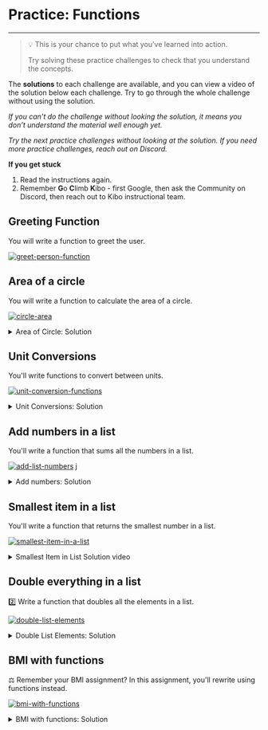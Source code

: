# Practice: Functions

---

> 💡 This is your chance to put what you’ve learned into action.
>
> Try solving these practice challenges to check that you understand the concepts.

The **solutions** to each challenge are available, and you can view a video of the solution below each challenge.
Try to go through the whole challenge without using the solution.

_If you can’t do the challenge without looking the solution, it means you don’t understand the material well enough yet._

_Try the next practice challenges without looking at the solution. If you need more practice challenges, reach out on Discord._

<aside>

**If you get stuck**
1. Read the instructions again.
2. Remember **G**o **C**limb **K**ibo - first Google, then ask the Community on Discord, then reach out to Kibo instructional team.

</aside>

## Greeting Function

You will write a function to greet the user.

[![greet-person-function](https://img.shields.io/static/v1?label=Open%20Project&message=greet%20person%20function&color=blue)](https://classroom.github.com/a/lj7uVFi0)

## Area of a circle

You will write a function to calculate the area of a circle.

[![circle-area](https://img.shields.io/static/v1?label=Open%20Project&message=circle%20area&color=blue)](https://classroom.github.com/a/BE2mCfLp)

<details><summary>Area of Circle: Solution</summary>

<div style="position: relative; padding-bottom: 56.25%; height: 0;"><iframe src="https://www.youtube.com/embed/jaItZGKrNgI" title="YouTube video player" frameborder="0" allow="accelerometer; autoplay; clipboard-write; encrypted-media; gyroscope; picture-in-picture" allowfullscreen style="position: absolute; top: 0; left: 0; width: 100%; height: 100%;"></iframe></div>

</details>

## Unit Conversions

You'll write functions to convert between units.

[![unit-conversion-functions](https://img.shields.io/static/v1?label=Open%20Project&message=unit%20conversion%20functions&color=blue)](https://classroom.github.com/a/xlA6i22a)

<details><summary>Unit Conversions: Solution</summary>

<div style="position: relative; padding-bottom: 56.25%; height: 0;"><iframe src="https://youtube.com/embed/TVYYXOYaeDM" frameborder="0" webkitallowfullscreen mozallowfullscreen allowfullscreen style="position: absolute; top: 0; left: 0; width: 100%; height: 100%;"></iframe></div>

</details>

## Add numbers in a list

You'll write a function that sums all the numbers in a list.

[![add-list-numbers](https://img.shields.io/static/v1?label=Open%20Project&message=add%20list%20numbers&color=blue)](https://classroom.github.com/a/d5vvvPyq)
j

<details><summary>Add numbers: Solution</summary>

<div style="position: relative; padding-bottom: 56.25%; height: 0;"><iframe src="https://youtube.com/embed/5NRgR99fs20" frameborder="0" webkitallowfullscreen mozallowfullscreen allowfullscreen style="position: absolute; top: 0; left: 0; width: 100%; height: 100%;"></iframe></div>

</details>

## Smallest item in a list

You'll write a function that returns the smallest number in a list.

[![smallest-item-in-a-list](https://img.shields.io/static/v1?label=Open%20Project&message=smallest%20item%20in%20a%20list&color=blue)](https://classroom.github.com/a/HhdixN0U)

<details><summary>Smallest Item in List Solution video</summary>

<div style="position: relative; padding-bottom: 56.25%; height: 0;"><iframe src="https://youtube.com/embed/a8jM7x4thXY" frameborder="0" webkitallowfullscreen mozallowfullscreen allowfullscreen style="position: absolute; top: 0; left: 0; width: 100%; height: 100%;"></iframe></div>

</details>

## Double everything in a list

2️⃣ Write a function that doubles all the elements in a list.

[![double-list-elements](https://img.shields.io/static/v1?label=Open%20Project&message=double%20list%20elements&color=blue)](https://classroom.github.com/a/f_NkiaTa)

<details><summary>Double List Elements: Solution</summary>

<div style="position: relative; padding-bottom: 56.25%; height: 0;"><iframe src="https://www.youtube.com/embed/SwHAzcDFApA" title="YouTube video player" frameborder="0" allow="accelerometer; autoplay; clipboard-write; encrypted-media; gyroscope; picture-in-picture" allowfullscreen style="position: absolute; top: 0; left: 0; width: 100%; height: 100%;"></iframe></div>

</details>

## BMI with functions

⚖️ Remember your BMI assignment? In this assignment, you'll rewrite using functions instead.

[![bmi-with-functions](https://img.shields.io/static/v1?label=Open%20Project&message=bmi%20with%20functions&color=blue)](https://classroom.github.com/a/CM15un_o)

<details><summary>BMI with functions: Solution</summary>

<div style="position: relative; padding-bottom: 56.25%; height: 0;"><iframe src="https://www.youtube.com/embed/m0gZdAMbIG8" title="YouTube video player" frameborder="0" allow="accelerometer; autoplay; clipboard-write; encrypted-media; gyroscope; picture-in-picture" allowfullscreen style="position: absolute; top: 0; left: 0; width: 100%; height: 100%;"></iframe></div>

</details>
